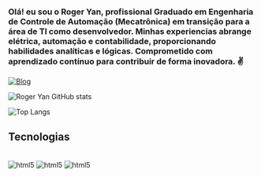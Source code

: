 ### Olá! eu sou o Roger Yan, profissional Graduado em Engenharia de Controle de Automação (Mecatrônica) em transição para a área de TI como desenvolvedor. Minhas experiencias abrange elétrica, automação e contabilidade, proporcionando habilidades analíticas e lógicas. Comprometido com aprendizado contínuo para contribuir de forma inovadora. ✌️

[![Blog](https://img.shields.io/badge/LinkedIn-0077B5?style=for-the-badge&logo=linkedin&logoColor=white)](https://www.linkedin.com/in/roger-yan-lopes-dos-santos-5a7014144/)

![Roger Yan GitHub stats](https://github-readme-stats.vercel.app/api?username=roger4yan&show_icons=true&theme=dracula)

![Top Langs](https://github-readme-stats.vercel.app/api/top-langs/?username=roger4yan&layout=compact)

## Tecnologias

<div style="display: inline_block"><br/>
  <img align="center" alt="html5" src="https://img.shields.io/badge/JavaScript-F7DF1E?style=for-the-badge&logo=javascript&logoColor=black" />
  <img align="center" alt="html5" src="https://img.shields.io/badge/HTML5-E34F26?style=for-the-badge&logo=html5&logoColor=white" />
  <img align="center" alt="html5" src="https://img.shields.io/badge/CSS3-1572B6?style=for-the-badge&logo=css3&logoColor=white" />
</div>
